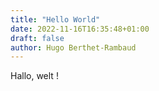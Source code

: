 ```yaml
---
title: "Hello World"
date: 2022-11-16T16:35:48+01:00
draft: false
author: Hugo Berthet-Rambaud
---
```


Hallo, welt !